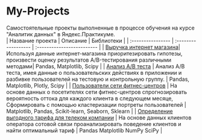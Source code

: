 # My-Projects
Самостоятельные проекты выполненные в процессе обучения на курсе "Аналитик данных" в Яндекс.Практикуме.  
| Название проекта | Описание | Библиотеки |
| :---------------- | :------------------ | :------------------------- |
| [Выручка интернет магазина]()| Используя данные интернет-магазина приоритезировать гипотезы, произвести оценку результатов A/B-тестирования различными методами| Pandas, Matplotlib, Scipy |
| [Анализ A/B теста](https://github.com/SergeyShimkiv/My-Projects/tree/master/AB-test_analysis) | Анализ А/В теста, имея данные о пользовательских действиях в приложении и разбивке пользователей на тестовую и контрольную группу. | Pandas, Matplotlib, Plotly, Scipy | 
| [Пользователи сети фитнес-центров](https://github.com/SergeyShimkiv/My-Projects/tree/master/Fitness_analysis) | На основе данных о посетителях сети фитнес-центров спрогнозировать вероятность оттока для каждого клиента в следующем месяце, Cформировать с помощью кластеризации портреты пользователей | Matplotlib, Pandas, Scikit-learn, Seaborn, Sklearn |
| [Определение выгодного тарифа для телеком компании](https://github.com/SergeyShimkiv/My-Projects/tree/master/Telecompany) | На основе данных клиентов оператора сотовой связи проанализировать поведение клиентов и найти оптимальный тариф | Pandas Matplotlib NumPy SciPy |
